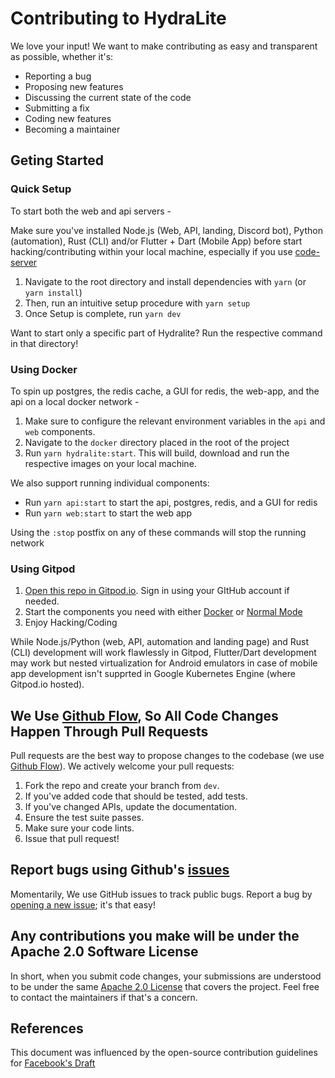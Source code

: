 # Contributing to HydraLite

We love your input! We want to make contributing as easy and transparent as possible, whether it's:

- Reporting a bug
- Proposing new features
- Discussing the current state of the code
- Submitting a fix
- Coding new features
- Becoming a maintainer

## Geting Started

### Quick Setup

To start both the web and api servers -

Make sure you've installed Node.js (Web, API, landing, Discord bot), Python (automation), Rust (CLI) and/or Flutter + Dart (Mobile App) before start hacking/contributing within your local machine, especially if you use [code-server](https://github.com/cdr/code-server)

1. Navigate to the root directory and install dependencies with `yarn` (or `yarn install`)
2. Then, run an intuitive setup procedure with `yarn setup`
3. Once Setup is complete, run `yarn dev`

Want to start only a specific part of Hydralite? Run the respective command in that directory!

### Using Docker

To spin up postgres, the redis cache, a GUI for redis, the web-app, and the api on a local docker network -

1. Make sure to configure the relevant environment variables in the `api` and `web` components.
2. Navigate to the `docker` directory placed in the root of the project
3. Run `yarn hydralite:start`. This will build, download and run the respective images on your local machine.

We also support running individual components:

- Run `yarn api:start` to start the api, postgres, redis, and a GUI for redis
- Run `yarn web:start` to start the web app

Using the `:stop` postfix on any of these commands will stop the running network

### Using Gitpod

1. [Open this repo in Gitpod.io](https://gitpod.io/#github.com/hydralite/hydralite). Sign in using your GItHub account if needed.
2. Start the components you need with either [Docker]() or [Normal Mode]()
3. Enjoy Hacking/Coding

While Node.js/Python (web, API, automation and landing page) and Rust (CLI) development will work flawlessly in Gitpod, Flutter/Dart
development may work but nested virtualization for Android emulators in case of mobile app development isn't supprted in
Google Kubernetes Engine (where Gitpod.io hosted).

## We Use [Github Flow](https://guides.github.com/introduction/flow/index.html), So All Code Changes Happen Through Pull Requests

Pull requests are the best way to propose changes to the codebase (we use [Github Flow](https://guides.github.com/introduction/flow/index.html)). We actively welcome your pull requests:

1. Fork the repo and create your branch from `dev`.
2. If you've added code that should be tested, add tests.
3. If you've changed APIs, update the documentation.
4. Ensure the test suite passes.
5. Make sure your code lints.
6. Issue that pull request!

## Report bugs using Github's [issues](https://github.com/hydralite/hydralite/issues)

Momentarily, We use GitHub issues to track public bugs. Report a bug by [opening a new issue](https://github.com/hydralite/hydralite/issues); it's that easy!

## Any contributions you make will be under the Apache 2.0 Software License

In short, when you submit code changes, your submissions are understood to be under the same [Apache 2.0 License](LICENSE) that covers the project. Feel free to contact the maintainers if that's a concern.

## References

This document was influenced by the open-source contribution guidelines for [Facebook's Draft](https://github.com/facebook/draft-js/blob/a9316a723f9e918afde44dea68b5f9f39b7d9b00/CONTRIBUTING.md)
